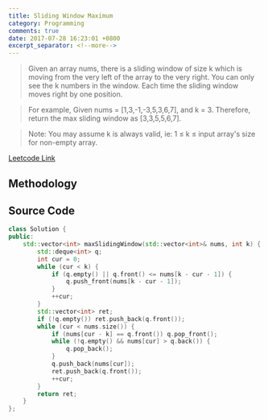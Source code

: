 ```yaml
---
title: Sliding Window Maximum
category: Programming
comments: true
date: 2017-07-28 16:23:01 +0800
excerpt_separator: <!--more-->
---
```

>Given an array nums, there is a sliding window of size k which is moving from the very left of the array to the very right. You can only see the k numbers in the window. Each time the sliding window moves right by one position.
<!--more-->

>For example,
Given nums = [1,3,-1,-3,5,3,6,7], and k = 3.
Therefore, return the max sliding window as [3,3,5,5,6,7].

>Note:
You may assume k is always valid, ie: 1 ≤ k ≤ input array's size for non-empty array.

[Leetcode Link](https://leetcode.com/problems/sliding-window-maximum/#/description)

## Methodology


## Source Code
```C++
class Solution {
public:
    std::vector<int> maxSlidingWindow(std::vector<int>& nums, int k) {
        std::deque<int> q;
        int cur = 0;
        while (cur < k) {
            if (q.empty() || q.front() <= nums[k - cur - 1]) {
                q.push_front(nums[k - cur - 1]);
            }
            ++cur;
        }
        std::vector<int> ret;
        if (!q.empty()) ret.push_back(q.front());
        while (cur < nums.size()) {
            if (nums[cur - k] == q.front()) q.pop_front();
            while (!q.empty() && nums[cur] > q.back()) {
                q.pop_back();
            }
            q.push_back(nums[cur]);
            ret.push_back(q.front());
            ++cur;
        }
        return ret;
    }
};
```
